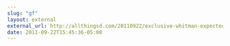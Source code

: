 ```yaml
---
slug: "gf"
layout: external
external_url: http://allthingsd.com/20110922/exclusive-whitman-expected-to-get-ceo-nod-after-markets-close-and-not-for-the-interim-either/
date: 2011-09-22T15:45:36-05:00
---
```

